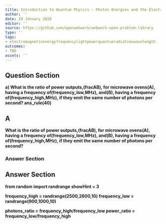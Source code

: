 ```yaml
---
title: Introduction to Quantum Physics - Photon Energies and the Electromagnetic Spectrum
author: ''
date: 29 January 2018
editor: ''
source: https://github.com/openwebwork/webwork-open-problem-library
type: ''
tags:
- electromagneticenergyfrequencylightpowerquantumradiationwavelength
outcomes:
- TBD
assets: ''
---
```


## Question Section 

<b>
a) What is the ratio of power outputs,(fracAB), for microwave ovens(A), having a frequency of(frequency_low,MHz), and(B), having a frequency of(frequency_high,MHz), if they emit the same number of photons per second?
ans_rule(40)

## A
What is the ratio of power outputs,(fracAB), for microwave ovens(A), having a frequency of(frequency_low,MHz), and(B), having a frequency of(frequency_high,MHz), if they emit the same number of photons per second?
### Answer Section


## Answer Section

from random import randrange
showHint = 3

frequency_high = randrange(2500,2600,10)
frequency_low = randrange(900,1000,10)


photons_ratio = frequency_high/frequency_low
power_ratio = frequency_low/frequency_high